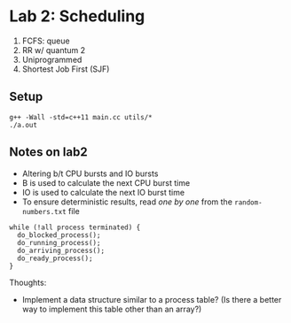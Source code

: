 # Lab 2: Scheduling 

1. FCFS: queue
2. RR w/ quantum 2
3. Uniprogrammed 
4. Shortest Job First (SJF) 

## Setup

```
g++ -Wall -std=c++11 main.cc utils/*
./a.out
```

## Notes on lab2 
- Altering b/t CPU bursts and IO bursts
- B is used to calculate the next CPU burst time
- IO is used to calculate the next IO burst time
- To ensure deterministic results, read _one by one_ from the `random-numbers.txt` file

```
while (!all process terminated) {
  do_blocked_process();
  do_running_process();
  do_arriving_process();
  do_ready_process();
}
```

Thoughts: 
- Implement a data structure similar to a process table? (Is there a better way to implement this table other than an array?)